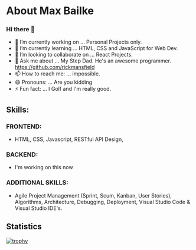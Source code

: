 # About Max Bailke
### Hi there 👋


<!--
**Max-Bailke/Max-Bailke** is a ✨ _special_ ✨ repository because its `README.md` (this file) appears on your GitHub profile.

Here are some ideas to get you started:

- 🔭 I’m currently working on ...
- 🌱 I’m currently learning ...
- 👯 I’m looking to collaborate on ...
- 🤔 I’m looking for help with ...
- 💬 Ask me about ...
- 📫 How to reach me: ...
- 😄 Pronouns: ...
- ⚡ Fun fact: ...
Use this link to add stats... https://github.com/ryo-ma/github-profile-trophy
-->
- 🔭 I’m currently working on ... Personal Projects only. 
- 🌱 I’m currently learning ... HTML, CSS and JavaScript for Web Dev. 
- 👯 I’m looking to collaborate on ... React Projects. 
- 💬 Ask me about ... My Step Dad. He's an awesome programmer. https://github.com/rickmansfield
- 📫 How to reach me: ... impossible. 
- 😄 Pronouns: ... Are you kidding
- ⚡ Fun fact: ... I Golf and I'm really good. 

## Skills:
### FRONTEND: 
-  HTML, CSS, Javascript, RESTful API Design, 
### BACKEND:
- I'm working on this now
### ADDITIONAL SKILLS:
- Agile Project Management (Sprint, Scum, Kanban, User Stories), Algorithms, Architecture, Debugging, Deployment, Visual Studio Code & Visual Studio IDE's.


## Statistics

<!-- [![trophy](https://github-profile-trophy.vercel.app/?username=Max-Bailke)](https://github.com/ryo-ma/github-profile-trophy) -->
[![trophy](https://github-profile-trophy.vercel.app/?username=ryo-ma&theme=onedark)](https://github.com/ryo-ma/github-profile-trophy)
